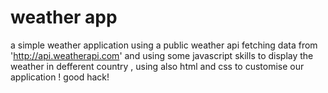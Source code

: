 # weather app
a simple weather application using a public weather api 
fetching data from 'http://api.weatherapi.com' and using some javascript skills to display the weather in defferent country ,
using also html and css to customise our application !
good hack!
